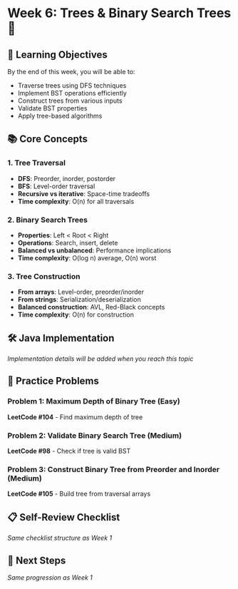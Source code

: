# Week 6: Trees & Binary Search Trees 🌳

## 🎯 Learning Objectives

By the end of this week, you will be able to:
- Traverse trees using DFS techniques
- Implement BST operations efficiently
- Construct trees from various inputs
- Validate BST properties
- Apply tree-based algorithms

## 📚 Core Concepts

### 1. Tree Traversal
- **DFS**: Preorder, inorder, postorder
- **BFS**: Level-order traversal
- **Recursive vs iterative**: Space-time tradeoffs
- **Time complexity**: O(n) for all traversals

### 2. Binary Search Trees
- **Properties**: Left < Root < Right
- **Operations**: Search, insert, delete
- **Balanced vs unbalanced**: Performance implications
- **Time complexity**: O(log n) average, O(n) worst

### 3. Tree Construction
- **From arrays**: Level-order, preorder/inorder
- **From strings**: Serialization/deserialization
- **Balanced construction**: AVL, Red-Black concepts
- **Time complexity**: O(n) for construction

## 🛠️ Java Implementation

*Implementation details will be added when you reach this topic*

## 🎯 Practice Problems

### Problem 1: Maximum Depth of Binary Tree (Easy)
**LeetCode #104** - Find maximum depth of tree

### Problem 2: Validate Binary Search Tree (Medium)
**LeetCode #98** - Check if tree is valid BST

### Problem 3: Construct Binary Tree from Preorder and Inorder (Medium)
**LeetCode #105** - Build tree from traversal arrays

## 📋 Self-Review Checklist

*Same checklist structure as Week 1*

## 🚀 Next Steps

*Same progression as Week 1*
